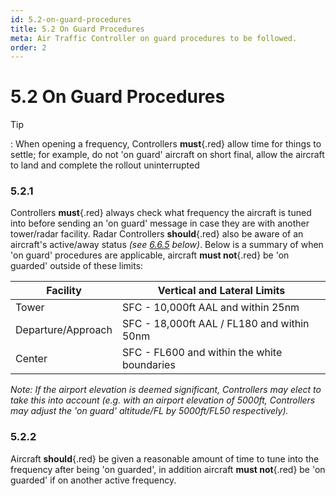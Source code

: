 ```yaml
---
id: 5.2-on-guard-procedures
title: 5.2 On Guard Procedures
meta: Air Traffic Controller on guard procedures to be followed.
order: 2
---
```


# 5.2 On Guard Procedures

 

Tip

: When opening a frequency, Controllers **must**{.red} allow time for things to settle; for example, do not 'on guard' aircraft on short final, allow the aircraft to land and complete the rollout uninterrupted

 

### 5.2.1    

Controllers **must**{.red} always check what frequency the aircraft is tuned into before sending an 'on guard' message in case they are with another tower/radar facility. Radar Controllers **should**{.red} also be aware of an aircraft's active/away status *(see [6.6.5](/guide/atc-manual/6.-radar/6.6-center#6.6.5) below)*. Below is a summary of when 'on guard' procedures are applicable, aircraft **must not**{.red} be 'on guarded' outside of these limits:



| Facility           | Vertical and Lateral Limits                 |
| ------------------ | ------------------------------------------- |
| Tower              | SFC - 10,000ft AAL and within 25nm          |
| Departure/Approach | SFC - 18,000ft AAL / FL180 and within 50nm  |
| Center             | SFC - FL600 and within the white boundaries |

*Note: If the airport elevation is deemed significant, Controllers may elect to take this into account (e.g. with an airport elevation of 5000ft, Controllers may adjust the 'on guard' altitude/FL by 5000ft/FL50 respectively).*



### 5.2.2

Aircraft **should**{.red} be given a reasonable amount of time to tune into the frequency after being 'on guarded', in addition aircraft **must not**{.red} be 'on guarded' if on another active frequency.

